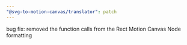 ```yaml
---
"@svg-to-motion-canvas/translator": patch
---
```


bug fix: removed the function calls from the Rect Motion Canvas Node formatting
